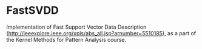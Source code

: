# FastSVDD

Implementation of Fast Support Vector Data Description (http://ieeexplore.ieee.org/xpls/abs_all.jsp?arnumber=5510185), 
as a part of the Kernel Methods for Pattern Analysis course.
